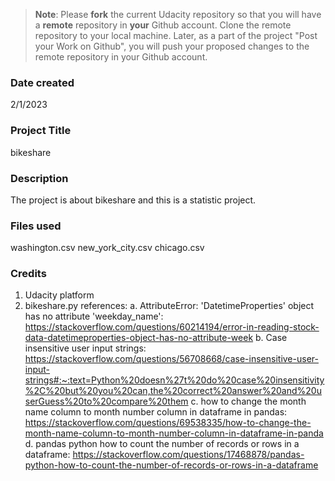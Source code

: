 >**Note**: Please **fork** the current Udacity repository so that you will have a **remote** repository in **your** Github account. Clone the remote repository to your local machine. Later, as a part of the project "Post your Work on Github", you will push your proposed changes to the remote repository in your Github account.

### Date created
2/1/2023

### Project Title
bikeshare

### Description
The project is about bikeshare and this is a statistic project.

### Files used
washington.csv
new_york_city.csv
chicago.csv

### Credits
1. Udacity platform
2. bikeshare.py references:
a. AttributeError: 'DatetimeProperties' object has no attribute 'weekday_name': https://stackoverflow.com/questions/60214194/error-in-reading-stock-data-datetimeproperties-object-has-no-attribute-week
b. Case insensitive user input strings: https://stackoverflow.com/questions/56708668/case-insensitive-user-input-strings#:~:text=Python%20doesn%27t%20do%20case%20insensitivity%2C%20but%20you%20can,the%20correct%20answer%20and%20userGuess%20to%20compare%20them
c. how to change the month name column to month number column in dataframe in pandas: https://stackoverflow.com/questions/69538335/how-to-change-the-month-name-column-to-month-number-column-in-dataframe-in-panda
d. pandas python how to count the number of records or rows in a dataframe: https://stackoverflow.com/questions/17468878/pandas-python-how-to-count-the-number-of-records-or-rows-in-a-dataframe
